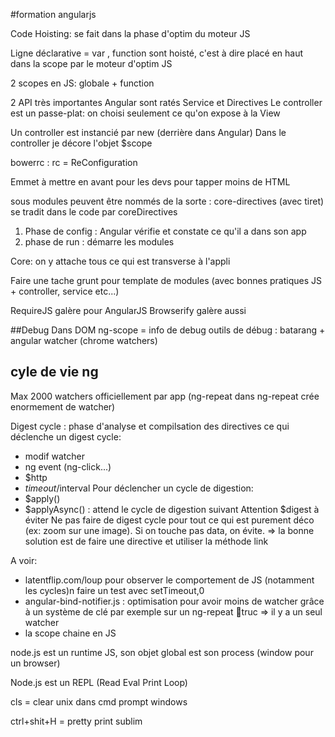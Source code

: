 #formation angularjs

Code Hoisting: se fait dans la phase d'optim du moteur JS

Ligne déclarative = var , function sont hoisté, c'est à dire placé en haut dans la scope par le moteur d'optim JS

2 scopes en JS: globale + function


2 API très importantes Angular sont ratés Service et Directives
Le controller est un passe-plat: on choisi seulement ce qu'on expose à la View

Un controller est instancié par new (derrière dans Angular)
Dans le controller je décore l'objet $scope

bowerrc : rc = ReConfiguration

Emmet à mettre en avant pour les devs pour tapper moins de HTML

sous modules peuvent être nommés de la sorte : core-directives (avec tiret) se tradit dans le code par coreDirectives

1. Phase de config : Angular vérifie et constate ce qu'il a dans son app
2. phase de run : démarre les modules

Core: on y attache tous ce qui est transverse à l'appli

Faire une tache grunt pour template de modules (avec bonnes pratiques JS + controller, service etc...)

RequireJS galère pour AngularJS
Browserify galère aussi

##Debug
Dans DOM ng-scope = info de debug
outils de débug : batarang + angular watcher (chrome watchers)

## cyle de vie ng
Max 2000 watchers officiellement par app (ng-repeat dans ng-repeat crée enormement de watcher)

Digest cycle : phase d'analyse et compilsation des directives
ce qui déclenche un digest cycle: 
 - modif watcher
 - ng event (ng-click...)
 - $http
 - $timeout/$interval
Pour déclencher un cycle de digestion:
 - $apply()
 - $applyAsync() : attend le cycle de digestion suivant
Attention $digest à éviter
Ne pas faire de digest cycle pour tout ce qui est purement déco (ex: zoom sur une image). Si on touche pas data, on évite.
=> la bonne solution est de faire une directive et utiliser la méthode link

A voir:
 - latentflip.com/loup pour observer le comportement de JS (notamment les cycles)n faire un test avec setTimeout,0
 - angular-bind-notifier.js : optimisation pour avoir moins de watcher grâce à un système de clé
par exemple sur un ng-repeat :key:truc => il y a un seul watcher
 - la scope chaine en JS

 node.js est un runtime JS, son objet global est son process (window pour un browser)

 Node.js est un REPL (Read Eval Print Loop)

 cls = clear unix dans cmd prompt windows

 ctrl+shit+H = pretty print sublim






